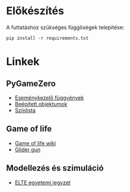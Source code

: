 # Előkészítés

A futtatáshoz szükséges függőségek telepítése:
```
pip install -r requirements.txt
```

# Linkek

## PyGameZero
* [Eseménykezelő függvények](https://pygame-zero.readthedocs.io/en/latest/hooks.html)
* [Beépített objektumok](https://pygame-zero.readthedocs.io/en/latest/builtins.html)
* [Színlista](https://pygame-zero.readthedocs.io/en/latest/colors_ref.html)

## Game of life
* [Game of life wiki](https://conwaylife.com/)
* [Glider gun](https://conwaylife.com/wiki/Glider_gun)

## Modellezés és szimuláció
* [ELTE egyetemi jegyzet](https://tantargy4.elte.hu/downloads/scorm/index.html)
